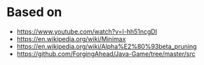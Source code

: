 # Based on
* https://www.youtube.com/watch?v=l-hh51ncgDI
* https://en.wikipedia.org/wiki/Minimax
* https://en.wikipedia.org/wiki/Alpha%E2%80%93beta_pruning
* https://github.com/ForgingAhead/Java-Game/tree/master/src